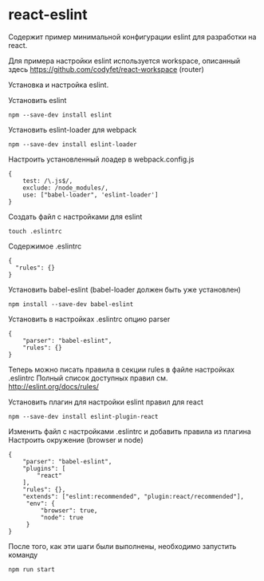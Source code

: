 # react-eslint
Содержит пример минимальной конфигурации eslint для разработки на react.

Для примера настройки eslint используется workspace, описанный здесь https://github.com/codyfet/react-workspace (router)

Установка и настройка eslint.

Установить eslint
```
npm --save-dev install eslint
```

Установить eslint-loader для webpack
```
npm --save-dev install eslint-loader
```

Настроить установленный лоадер в webpack.config.js
```
{
    test: /\.js$/,
    exclude: /node_modules/,
    use: ["babel-loader", 'eslint-loader']
}
```

Создать файл с настройками для eslint
```
touch .eslintrc
```

Содержимое .eslintrc
```
{
  "rules": {}
}
```

Установить babel-eslint (babel-loader должен быть уже установлен)
```
npm install --save-dev babel-eslint
```

Установить в настройках .eslintrc опцию parser
```
{
    "parser": "babel-eslint",
    "rules": {}
}
```

Теперь можно писать правила в секции rules в файле настройках .eslintrc
Полный список доступных правил см. http://eslint.org/docs/rules/

Установить плагин для настройки eslint правил для react
```
npm --save-dev install eslint-plugin-react
```

Изменить файл с настройками .eslintrc и добавить правила из плагина
Настроить окружение (browser и node)
```
{
    "parser": "babel-eslint",
    "plugins": [
        "react"
    ],
    "rules": {},
    "extends": ["eslint:recommended", "plugin:react/recommended"],
     "env": {
         "browser": true,
         "node": true
     }
}
```

После того, как эти шаги были выполнены, необходимо запустить команду
```
npm run start
```
